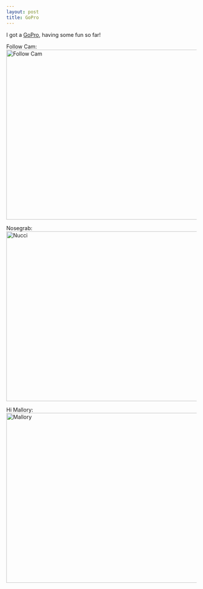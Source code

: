 ```yaml
--- 
layout: post
title: GoPro
---
```

I got a <a href="http://www.goprocamera.com/">GoPro</a>, having some fun so far!

<p>Follow Cam:<br />
<a href="http://gallery.andrewloe.com/Snowboarding/2011-01-02/15305667_h4Bwg#1145103301_KTy4a"><img src="http://gallery.andrewloe.com/Snowboarding/2011-01-02/GOPR0027/1145103301_KTy4a-L.jpg" height="450" width="600" alt="Follow Cam" /></a></p>

<p>Nosegrab:<br />
<a href="http://gallery.andrewloe.com/Snowboarding/2011-01-02/15305667_h4Bwg#1145109211_ec3dN"><img src="http://gallery.andrewloe.com/Snowboarding/2011-01-02/GOPR0029/1145109211_ec3dN-L.jpg" height="450" width="600" alt="Nucci" /></a></p>

<p>Hi Mallory:<br />
<a href="http://gallery.andrewloe.com/Snowboarding/2011-01-02/15305667_h4Bwg#1145119587_zCxmq"><img src="http://gallery.andrewloe.com/Snowboarding/2011-01-02/GOPR0033/1145119587_zCxmq-L.jpg" height="450" width="600" alt="Mallory" /></a></p>
